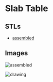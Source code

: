 # Slab Table

## STLs

- [assembled](stl/slab_table.stl)

## Images

![assembled](images/assembled.png)

![drawing](images/slab_table_drawing.png)


